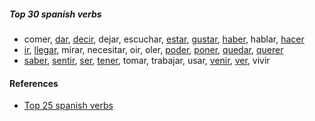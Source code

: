 
##### Top 30 spanish verbs

- comer, [dar](./dar.md), [decir](./dar.md), dejar, escuchar, [estar](./ir.md), [gustar](./gustar.md), [haber](./ir.md), hablar, [hacer](./hacer.md)
- [ir](./ir.md), [llegar](./poder.md), mirar, necesitar, oir, oler, [poder](./poder.md), [poner](./gustar.md), [quedar](./ver.md), [querer](./gustar.md)
- [saber](./gustar.md), [sentir](./gustar.md), [ser](./ir.md), [tener](./ir.md), tomar, trabajar, usar, [venir](./hacer.md), [ver](./ver.md), vivir

#### References

- [Top 25 spanish verbs](https://www.youtube.com/watch?v=-AV5LSve7Jc)
